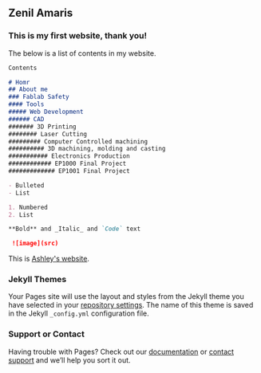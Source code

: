 ## Zenil Amaris

### This is my first website, thank you!

The below is a list of contents in my website.

```markdown
Contents

# Homr
## About me
### Fablab Safety
#### Tools
##### Web Development
###### CAD
####### 3D Printing
######## Laser Cutting
######### Computer Controlled machining
########## 3D machining, molding and casting
########### Electronics Production 
############ EP1000 Final Project
############# EP1001 Final Project

- Bulleted
- List

1. Numbered
2. List

**Bold** and _Italic_ and `Code` text

 ![image](src)
```

This is [Ashley's website](index.html).

### Jekyll Themes

Your Pages site will use the layout and styles from the Jekyll theme you have selected in your [repository settings](https://github.com/ZenilAmaris/polyprojects/settings/pages). The name of this theme is saved in the Jekyll `_config.yml` configuration file.

### Support or Contact

Having trouble with Pages? Check out our [documentation](https://docs.github.com/categories/github-pages-basics/) or [contact support](https://support.github.com/contact) and we’ll help you sort it out.
